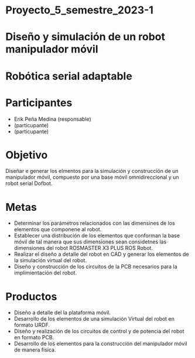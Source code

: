 # Proyecto_5_semestre_2023-1
# Diseño y simulación de un robot manipulador móvil

# Robótica serial adaptable

# Participantes
- Erik Peña Medina (responsable)
-  (particupante)
-  (particupante)

# Objetivo
Diseñar e generar los elmentos para la simulación y construcción de un manipulador móvil, compuesto por una base móvil omnidireccional y un robot serial Dofbot.

# Metas
- Determinar los parámetros relacionados con las dimensines de los elementos que componene al robot.
- Establecer una distribución de los elementos que conforman la base móvil de tal manera que sus dimensiones sean considetnes las dimensiones del robot ROSMASTER X3 PLUS ROS Robot.
- Realizar el diseño a detalle del robot en CAD y generar los elementos de la simulación virtual del robot.
- Diseño y construcción de los circuitos de la PCB necesarios para la implimientación del robot. 


# Productos
- Diseño a detalle del la plataforma móvil.
- Desarrollo de los elementos de una simulación Virtual del robot en formato URDF.
- Diseño y realización de los circuitos de control y de potencia del robot en formato PCB.
- Desarrollo de los elementos para la construcción del manipulador móvil de manera física.
